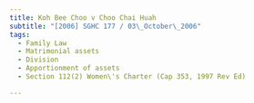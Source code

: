 ```yaml
---
title: Koh Bee Choo v Choo Chai Huah 
subtitle: "[2006] SGHC 177 / 03\_October\_2006"
tags:
  - Family Law
  - Matrimonial assets
  - Division
  - Apportionment of assets
  - Section 112(2) Women\'s Charter (Cap 353, 1997 Rev Ed)

---
```


